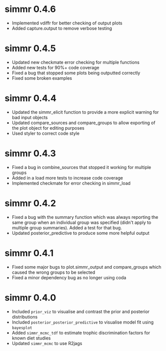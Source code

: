 # simmr 0.4.6

  - Implemented vdiffr for better checking of output plots
  - Added capture.output to remove verbose testing

# simmr 0.4.5

  - Updated new checkmate error checking for multiple functions
  - Added new tests for 90%+ code coverage
  - Fixed a bug that stopped some plots being outputted correctly
  - Fixed some broken examples

# simmr 0.4.4

  - Updated the simmr_elicit function to provide a more explicit warning for bad input objects
  - Updated compare_sources and compare_groups to allow exporting of the plot object for editing purposes
  - Used styler to correct code style

# simmr 0.4.3

  - Fixed a bug in combine_sources that stopped it working for multiple groups
  - Added in a load more tests to increase code coverage
  - Implemented checkmate for error checking in simmr_load

# simmr 0.4.2

  - Fixed a bug with the summary function which was always reporting the same group when an individual group was specified (didn't apply to multiple group summaries). Added a test for that bug.
  - Updated posterior_predictive to produce some more helpful output

# simmr 0.4.1

  - Fixed some major bugs to plot.simmr_output and compare_groups which caused the wrong groups to be selected
  - Fixed a minor dependency bug as no longer using coda

# simmr 0.4.0

  - Included `prior_viz` to visualise and contrast the prior and posterior distributions
  - Included `posterior_posterior_predictive` to visualise model fit using `bayesplot`
  - Added `simmr_mcmc_tdf` to estimate trophic discrimination factors for known diet studies
  - Updated `simmr_mcmc` to use R2jags 


